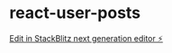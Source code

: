 # react-user-posts

[Edit in StackBlitz next generation editor ⚡️](https://stackblitz.com/~/github.com/mihaialex03/react-user-posts)